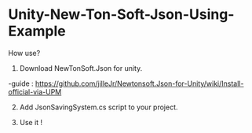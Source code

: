 # Unity-New-Ton-Soft-Json-Using-Example

How use?

1. Download NewTonSoft.Json for unity.

-guide : https://github.com/jilleJr/Newtonsoft.Json-for-Unity/wiki/Install-official-via-UPM

2. Add JsonSavingSystem.cs script to your project.

3. Use it !
